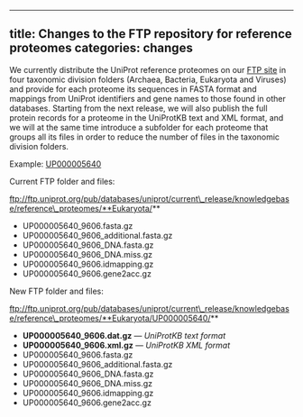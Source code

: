
---
title: Changes to the FTP repository for reference proteomes
categories: changes
---

We currently distribute the UniProt reference proteomes on our [FTP site](ftp://ftp.uniprot.org/pub/databases/uniprot/current%5Frelease/knowledgebase/reference%5Fproteomes/) in four taxonomic division folders (Archaea, Bacteria, Eukaryota and Viruses) and provide for each proteome its sequences in FASTA format and mappings from UniProt identifiers and gene names to those found in other databases. Starting from the next release, we will also publish the full protein records for a proteome in the UniProtKB text and XML format, and we will at the same time introduce a subfolder for each proteome that groups all its files in order to reduce the number of files in the taxonomic division folders.

Example: [UP000005640](http://www.uniprot.org/proteomes/UP000005640)

Current FTP folder and files:

ftp://ftp.uniprot.org/pub/databases/uniprot/current\_release/knowledgebase/reference\_proteomes/**Eukaryota/**

*   UP000005640\_9606.fasta.gz
*   UP000005640\_9606\_additional.fasta.gz
*   UP000005640\_9606\_DNA.fasta.gz
*   UP000005640\_9606\_DNA.miss.gz
*   UP000005640\_9606.idmapping.gz
*   UP000005640\_9606.gene2acc.gz

New FTP folder and files:

ftp://ftp.uniprot.org/pub/databases/uniprot/current\_release/knowledgebase/reference\_proteomes/**Eukaryota/UP000005640/**

*   **UP000005640\_9606.dat.gz** — _UniProtKB text format_
*   **UP000005640\_9606.xml.gz** — _UniProtKB XML format_
*   UP000005640\_9606.fasta.gz
*   UP000005640\_9606\_additional.fasta.gz
*   UP000005640\_9606\_DNA.fasta.gz
*   UP000005640\_9606\_DNA.miss.gz
*   UP000005640\_9606.idmapping.gz
*   UP000005640\_9606.gene2acc.gz
        